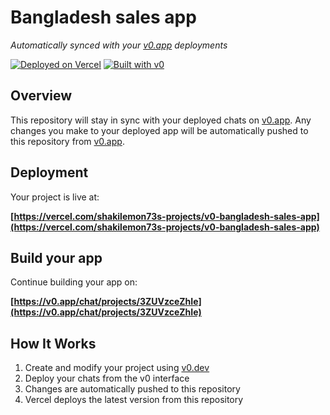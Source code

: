 # Bangladesh sales app

*Automatically synced with your [v0.app](https://v0.app) deployments*

[![Deployed on Vercel](https://img.shields.io/badge/Deployed%20on-Vercel-black?style=for-the-badge&logo=vercel)](https://vercel.com/shakilemon73s-projects/v0-bangladesh-sales-app)
[![Built with v0](https://img.shields.io/badge/Built%20with-v0.app-black?style=for-the-badge)](https://v0.app/chat/projects/3ZUVzceZhIe)

## Overview

This repository will stay in sync with your deployed chats on [v0.app](https://v0.app).
Any changes you make to your deployed app will be automatically pushed to this repository from [v0.app](https://v0.app).

## Deployment

Your project is live at:

**[https://vercel.com/shakilemon73s-projects/v0-bangladesh-sales-app](https://vercel.com/shakilemon73s-projects/v0-bangladesh-sales-app)**

## Build your app

Continue building your app on:

**[https://v0.app/chat/projects/3ZUVzceZhIe](https://v0.app/chat/projects/3ZUVzceZhIe)**

## How It Works

1. Create and modify your project using [v0.dev](https://v0.dev)
2. Deploy your chats from the v0 interface
3. Changes are automatically pushed to this repository
4. Vercel deploys the latest version from this repository
